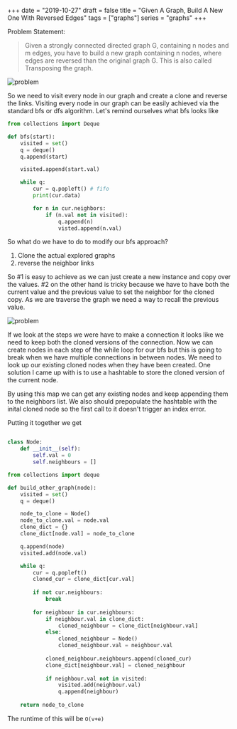 +++
date = "2019-10-27"
draft = false
title = "Given A Graph, Build A New One With Reversed Edges"
tags = ["graphs"]
series = "graphs"
+++

Problem Statement:

> Given a strongly connected directed graph G, containing n nodes and m edges, you have to build a new graph containing n nodes, where edges are reversed than the original graph G. This is also called Transposing the graph.

![problem](/images/p22/problem.png)

So we need to visit every node in our graph and create a clone and reverse the links. Visiting every node in our graph can be easily achieved via the standard bfs or dfs algorithm. Let's remind ourselves what bfs looks like 


```python
from collections import Deque

def bfs(start):
    visited = set()
    q = deque()
    q.append(start)

    visited.append(start.val)

    while q:
        cur = q.popleft() # fifo
        print(cur.data)

        for n in cur.neighbors:
            if (n.val not in visited):
                q.append(n)
                visted.append(n.val)
```

So what do we have to do to modify our bfs approach?

1. Clone the actual explored graphs
2. reverse the neighbor links

So #1 is easy to achieve as we can just create a new instance and copy over the values. #2 on the other hand is tricky because we have to have both the current value and the previous value to set the neighbor for the cloned copy. As we are traverse the graph we need a way to recall the previous value. 

![problem](/images/p22/steps.png)

If we look at the steps we were have to make a connection it looks like we need to keep both the cloned versions of the connection. Now we can create nodes in each step of the while loop for our bfs but this is going to break when we have multiple connections in between nodes. We need to look up our existing cloned nodes when they have been created. One solution I came up with is to use a hashtable to store the cloned version of the current node. 

By using this map we can get any existing nodes and keep appending them to the neighbors list. We also should prepopulate the hashtable with the inital cloned node so the first call to it doesn't trigger an index error.

Putting it together we get

```python

class Node:
    def __init__(self):
        self.val = 0
        self.neighbours = []

from collections import deque

def build_other_graph(node):
    visited = set()
    q = deque()

    node_to_clone = Node()
    node_to_clone.val = node.val
    clone_dict = {}
    clone_dict[node.val] = node_to_clone

    q.append(node)
    visited.add(node.val)

    while q:
        cur = q.popleft()
        cloned_cur = clone_dict[cur.val]
        
        if not cur.neighbours:
            break
        
        for neighbour in cur.neighbours:
            if neighbour.val in clone_dict:
                cloned_neighbour = clone_dict[neighbour.val]
            else:
                cloned_neighbour = Node()
                cloned_neighbour.val = neighbour.val
            
            cloned_neighbour.neighbours.append(cloned_cur)
            clone_dict[neighbour.val] = cloned_neighbour
            
            if neighbour.val not in visited:
                visited.add(neighbour.val)
                q.append(neighbour)
    
    return node_to_clone
```	

The runtime of this will be `O(v+e)`
